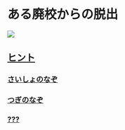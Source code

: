 # ある廃校からの脱出

![](logo.png)

## [ヒント](hint/)

### [さいしょのなぞ](hint/floor1/)

### [つぎのなぞ](hint/floor2/)

### [???](hint/last/)

